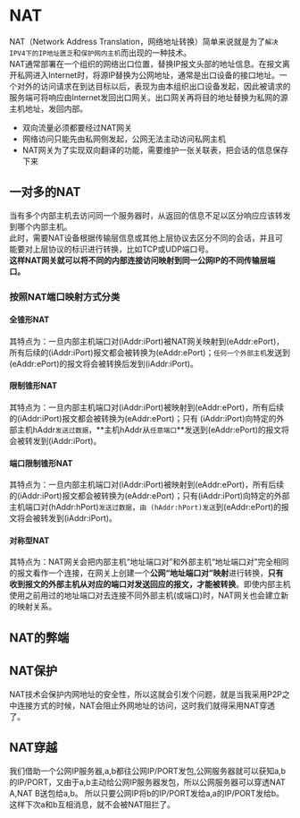 # NAT
NAT（Network Address Translation，网络地址转换）简单来说就是为了`解决IPV4下的IP地址匮乏`和`保护网内主机`而出现的一种技术。  
NAT通常部署在一个组织的网络出口位置，替换IP报文头部的地址信息。在报文离开私网进入Internet时，将源IP替换为公网地址，通常是出口设备的接口地址。一个对外的访问请求在到达目标以后，表现为由本组织出口设备发起，因此被请求的服务端可将响应由Internet发回出口网关。出口网关再将目的地址替换为私网的源主机地址，发回内部。

*  双向流量必须都要经过NAT网关
*  网络访问只能先由私网侧发起，公网无法主动访问私网主机
*  NAT网关为了实现双向翻译的功能，需要维护一张关联表，把会话的信息保存下来


## 一对多的NAT
当有多个内部主机去访问同一个服务器时，从返回的信息不足以区分响应应该转发到哪个内部主机。   
此时，需要NAT设备根据传输层信息或其他上层协议去区分不同的会话，并且可能要对上层协议的标识进行转换，比如TCP或UDP端口号。   
**这样NAT网关就可以将不同的内部连接访问映射到同一公网IP的不同传输层端口。**


### 按照NAT端口映射方式分类
#### 全锥形NAT
其特点为：一旦内部主机端口对(iAddr:iPort)被NAT网关映射到(eAddr:ePort)，所有后续的(iAddr:iPort)报文都会被转换为(eAddr:ePort)；`任何一个外部主机`发送到(eAddr:ePort)的报文将会被转换后发到(iAddr:iPort)。

#### 限制锥形NAT
其特点为：一旦内部主机端口对(iAddr:iPort)被映射到(eAddr:ePort)，所有后续的(iAddr:iPort)报文都会被转换为(eAddr:ePort)；只有 (iAddr:iPort)向特定的外部主机hAddr`发送过数据`，**主机hAddr从`任意端口`**发送到(eAddr:ePort)的报文将会被转发到(iAddr:iPort)。

#### 端口限制锥形NAT
其特点为：一旦内部主机端口对(iAddr:iPort)被映射到(eAddr:ePort)，所有后续的(iAddr:iPort)报文都会被转换为(eAddr:ePort)；只有(iAddr:iPort)向特定的外部主机端口对(hAddr:hPort)`发送过数据`，`由 (hAddr:hPort)发送`到(eAddr:ePort)的报文将会被转发到(iAddr:iPort)。

#### 对称型NAT
其特点为：NAT网关会把内部主机“地址端口对”和外部主机“地址端口对”完全相同的报文看作一个连接，在网关上创建一个**公网“地址端口对”映射**进行转换，**只有收到报文的外部主机从对应的端口对发送回应的报文，才能被转换**。即使内部主机使用之前用过的地址端口对去连接不同外部主机(或端口)时，NAT网关也会建立新的映射关系。

## NAT的弊端




## NAT保护
NAT技术会保护内网地址的安全性，所以这就会引发个问题，就是当我采用P2P之中连接方式的时候，NAT会阻止外网地址的访问，这时我们就得采用NAT穿透了。

## NAT穿越
我们借助一个公网IP服务器,a,b都往公网IP/PORT发包,公网服务器就可以获知a,b的IP/PORT，又由于a,b主动给公网IP服务器发包，所以公网服务器可以穿透NAT A,NAT B送包给a,b。
所以只要公网IP将b的IP/PORT发给a,a的IP/PORT发给b。这样下次a和b互相消息，就不会被NAT阻拦了。